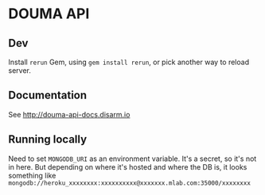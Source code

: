 # DOUMA API

## Dev

Install `rerun` Gem, using `gem install rerun`, or pick another way to reload server.

## Documentation

See http://douma-api-docs.disarm.io

## Running locally

Need to set `MONGODB_URI` as an environment variable. It's a secret, so it's not in here. But depending on where it's hosted and where the DB is, it looks something like `mongodb://heroku_xxxxxxxx:xxxxxxxxxx@xxxxxxx.mlab.com:35000/xxxxxxxx`